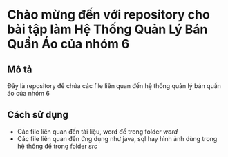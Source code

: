 # **Chào mừng đến với repository cho bài tập làm Hệ Thống Quản Lý Bán Quần Áo của nhóm 6**

## **Mô tả**

Đây là repository để chứa các file liên quan đến hệ thống quản lý bán quần áo của nhóm 6

## Cách sử dụng

- Các file liên quan đến tài liệu, word để trong folder _word_
- Các file liên quan đến ứng dụng như java, sql hay hình ảnh dùng trong hệ thống để trong folder _src_
